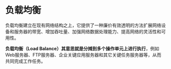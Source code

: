 # 负载均衡

负载均衡建立在现有网络结构之上，它提供了一种廉价有效透明的方法扩展网络设备和服务器的带宽、增加吞吐量、加强网络数据处理能力、提高网络的灵活性和可用性。

**负载均衡（Load Balance）其意思就是分摊到多个操作单元上进行执行**，例如Web服务器、FTP服务器、企业关键应用服务器和其它关键任务服务器等，从而共同完成工作任务。
